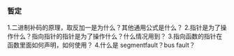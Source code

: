 ### 暂定
1.二进制补码的原理，取反加一是为什么？其他通用公式是什么？
2.指针是为了操作什么？指向指针的指针是为了操作什么？什么情况用到？
3.指向函数的指针在函数里面如何声明，如何使用？
4.什么是 segmentfault？bus fault？

